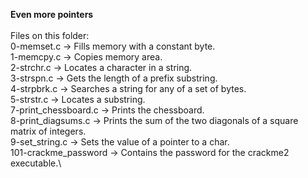 **Even more pointers**\
\
Files on this folder:\
0-memset.c -> Fills memory with a constant byte.\
1-memcpy.c -> Copies memory area.\
2-strchr.c -> Locates a character in a string.\
3-strspn.c -> Gets the length of a prefix substring.\
4-strpbrk.c -> Searches a string for any of a set of bytes.\
5-strstr.c -> Locates a substring.\
7-print_chessboard.c -> Prints the chessboard.\
8-print_diagsums.c -> Prints the sum of the two diagonals of a square matrix of integers.\
9-set_string.c -> Sets the value of a pointer to a char.\
101-crackme_password -> Contains the password for the crackme2 executable.\
